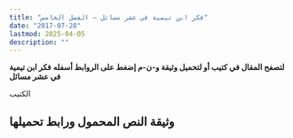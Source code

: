 ```yaml
---
title: "فكر ابن تيمية في عشر مسائل – الفصل الخامس"
date: "2017-07-28"
lastmod: 2025-04-05
description: ""
---
```

**لتصفح المقال في كتيب أو لتحميل وثيقة و-ن-م إضغط على الروابط أسفله** **فكر ابن تيمية في عشر مسائل**

الكتيب

## وثيقة النص المحمول ورابط تحميلها

###
